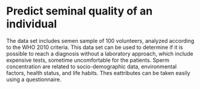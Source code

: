 # Predict seminal quality of an individual

The data set includes semen sample of 100 volunteers, analyzed according to the WHO 2010 criteria. This data set can be used to determine if it is possible to reach a diagnosis without a laboratory approach, which include expensive tests, sometime uncomfortable for the patients. Sperm concentration are related to socio-demographic data, environmental factors, health status, and life habits. Thes eattributes can be taken easily using a questionnaire.
